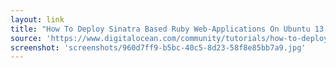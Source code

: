 ```yaml
---
layout: link
title: "How To Deploy Sinatra Based Ruby Web-Applications On Ubuntu 13 | DigitalOcean"
source: 'https://www.digitalocean.com/community/tutorials/how-to-deploy-sinatra-based-ruby-web-applications-on-ubuntu-13#installations'
screenshot: 'screenshots/960d7ff9-b5bc-40c5-8d23-58f8e85bb7a9.jpg'
---
```


